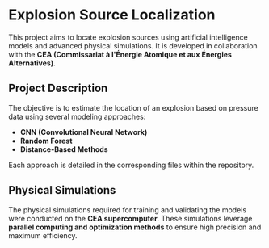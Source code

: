 # Explosion Source Localization

This project aims to locate explosion sources using artificial intelligence models and advanced physical simulations. It is developed in collaboration with the **CEA (Commissariat à l'Énergie Atomique et aux Énergies Alternatives)**.

## Project Description


The objective is to estimate the location of an explosion based on pressure data using several modeling approaches:
- **CNN (Convolutional Neural Network)**
- **Random Forest**
- **Distance-Based Methods**

Each approach is detailed in the corresponding files within the repository.

## Physical Simulations

The physical simulations required for training and validating the models were conducted on the **CEA supercomputer**. These simulations leverage **parallel computing and optimization methods** to ensure high precision and maximum efficiency.




